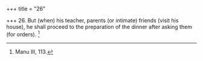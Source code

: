 +++
title = "26"

+++
26. But (when) his teacher, parents (or intimate) friends (visit his house), he shall proceed to the preparation of the dinner after asking them (for orders). [^24] 


[^24]:  Manu III, 113.

